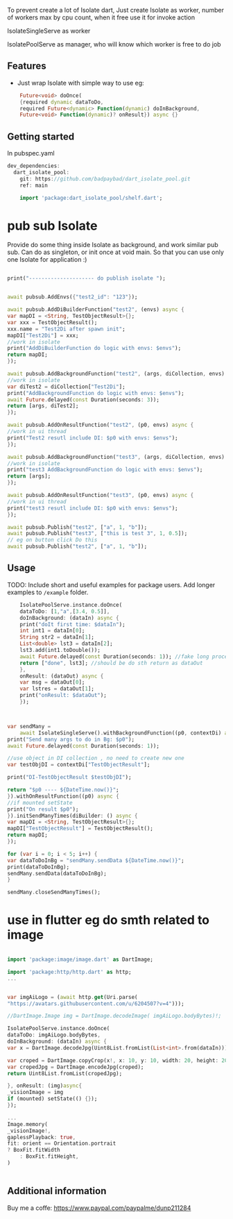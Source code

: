 <!--
This README describes the package. If you publish this package to pub.dev,
this README's contents appear on the landing page for your package.

For information about how to write a good package README, see the guide for
[writing package pages](https://dart.dev/guides/libraries/writing-package-pages).

For general information about developing packages, see the Dart guide for
[creating packages](https://dart.dev/guides/libraries/create-library-packages)
and the Flutter guide for
[developing packages and plugins](https://flutter.dev/developing-packages).
-->

To prevent create a lot of Isolate dart, Just create Isolate as worker, number of workers max by cpu count, when it free use it for invoke action

IsolateSingleServe as worker

IsolatePoolServe as manager, who will know which worker is free to do job 

## Features

- Just wrap Isolate with simple way to use eg: 

```dart
    Future<void> doOnce(
    {required dynamic dataToDo,
    required Future<dynamic> Function(dynamic) doInBackground,
    Future<void> Function(dynamic)? onResult}) async {}
```

## Getting started

In pubspec.yaml

```dart
dev_dependencies:
  dart_isolate_pool:
    git: https://github.com/badpaybad/dart_isolate_pool.git
    ref: main

```

```dart
    import 'package:dart_isolate_pool/shelf.dart';
```


# pub sub Isolate

Provide do some thing inside Isolate as background, and work similar pub sub.
Can do as singleton, or init once at void main.
So that you can use only one Isolate for application :)

```dart

print("--------------------- do publish isolate ");


await pubsub.AddEnvs({"test2_id": "123"});

await pubsub.AddDiBuilderFunction("test2", (envs) async {
var mapDI = <String, TestObjectResult>{};
var xxx = TestObjectResult();
xxx.name = "Test2Di after spawn init";
mapDI["Test2Di"] = xxx;
//work in isolate
print("AddDiBuilderFunction do logic with envs: $envs");
return mapDI;
});

await pubsub.AddBackgroundFunction("test2", (args, diCollection, envs) async {
//work in isolate
var diTest2 = diCollection["Test2Di"];
print("AddBackgroundFunction do logic with envs: $envs");
await Future.delayed(const Duration(seconds: 3));
return [args, diTest2];
});

await pubsub.AddOnResultFunction("test2", (p0, envs) async {
//work in ui thread
print("Test2 resutl include DI: $p0 with envs: $envs");
});

await pubsub.AddBackgroundFunction("test3", (args, diCollection, envs) async {
//work in isolate
print("test3 AddBackgroundFunction do logic with envs: $envs");
return [args];
});

await pubsub.AddOnResultFunction("test3", (p0, envs) async {
//work in ui thread
print("test3 resutl include DI: $p0 with envs: $envs");
});

await pubsub.Publish("test2", ["a", 1, "b"]);
await pubsub.Publish("test3", ["this is test 3", 1, 0.5]);
// eg on button click Do this
await pubsub.Publish("test2", ["a", 1, "b"]);


```


## Usage

TODO: Include short and useful examples for package users. Add longer examples
to `/example` folder.

```dart
    IsolatePoolServe.instance.doOnce(
    dataToDo: [1,"a",[3.4, 0.5]],
    doInBackground: (dataIn) async {
    print("doIt first time: $dataIn");
    int int1 = dataIn[0];
    String str2 = dataIn[1];
    List<double> lst3 = dataIn[2];
    lst3.add(int1.toDouble());
    await Future.delayed(const Duration(seconds: 1)); //fake long process
    return ["done", lst3]; //should be do sth return as dataOut
    },
    onResult: (dataOut) async {
    var msg = dataOut[0];
    var lstres = dataOut[1];
    print("onResult: $dataOut");
    });
```
```dart


var sendMany =
    await IsolateSingleServe().withBackgroundFunction((p0, contextDi) async {
print("Send many args to do in Bg: $p0");
await Future.delayed(const Duration(seconds: 1));

//use object in DI collection , no need to create new one
var testObjDI = contextDi["TestObjectResult"];

print("DI-TestObjectResult $testObjDI");

return "$p0 ---- ${DateTime.now()}";
}).withOnResultFunction((p0) async {
//if mounted setState
print("On result $p0");
}).initSendManyTimes(diBuilder: () async {
var mapDI = <String, TestObjectResult>{};
mapDI["TestObjectResult"] = TestObjectResult();
return mapDI;
});

for (var i = 0; i < 5; i++) {
var dataToDoInBg = "sendMany.sendData ${DateTime.now()}";
print(dataToDoInBg);
sendMany.sendData(dataToDoInBg);
}

sendMany.closeSendManyTimes();

```

# use in flutter eg do smth related to image

````dart

import 'package:image/image.dart' as DartImage;

import 'package:http/http.dart' as http;
...


var imgAiLogo = (await http.get(Uri.parse(
"https://avatars.githubusercontent.com/u/6204507?v=4")));

//DartImage.Image img = DartImage.decodeImage( imgAiLogo.bodyBytes)!;

IsolatePoolServe.instance.doOnce(
dataToDo: imgAiLogo.bodyBytes,
doInBackground: (dataIn) async {
var x = DartImage.decodeJpg(Uint8List.fromList(List<int>.from(dataIn)));

var croped = DartImage.copyCrop(x!, x: 10, y: 10, width: 20, height: 20);
var cropedJpg = DartImage.encodeJpg(croped);
return Uint8List.fromList(cropedJpg);

}, onResult: (img)async{
_visionImage = img
if (mounted) setState(() {});
});

...
Image.memory(
_visionImage!,
gaplessPlayback: true,
fit: orient == Orientation.portrait
? BoxFit.fitWidth
    : BoxFit.fitHeight,
)
  
````

## Additional information

Buy me a coffe: https://www.paypal.com/paypalme/dunp211284
